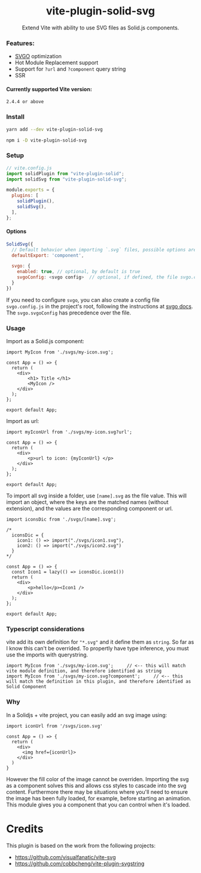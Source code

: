 <h1 align="center">vite-plugin-solid-svg</h1>
<p align="center">Extend Vite with ability to use SVG files as Solid.js components.</p>

### Features:
- [SVGO](https://github.com/svg/svgo) optimization
- Hot Module Replacement support
- Support for `?url` and `?component` query string
- SSR

#### Currently supported Vite version:

<p><code>2.4.4 or above</code></p>

### Install

```bash
yarn add --dev vite-plugin-solid-svg

npm i -D vite-plugin-solid-svg
```

### Setup

```js
// vite.config.js
import solidPlugin from "vite-plugin-solid";
import solidSvg from "vite-plugin-solid-svg";

module.exports = {
  plugins: [
    solidPlugin(),
    solidSvg(),
  ],
};
```

#### Options

```js
SolidSvg({
  // Default behavior when importing `.svg` files, possible options are: 'url' and `component`
  defaultExport: 'component',

  svgo: {
    enabled: true, // optional, by default is true
    svgoConfig: <svgo config>  // optional, if defined, the file svgo.config.js is not loaded.
  }
})
```

If you need to configure `svgo`, you can also create a config file `svgo.config.js` in the project's root, following the instructions at [svgo docs](https://github.com/svg/svgo). The `svgo.svgoConfig` has precedence over the file.

### Usage

Import as a Solid.js component:
```
import MyIcon from './svgs/my-icon.svg';

const App = () => {
  return (
    <div>
        <h1> Title </h1>
        <MyIcon />
    </div>
  );
};

export default App;
```

Import as url:
```
import myIconUrl from './svgs/my-icon.svg?url';

const App = () => {
  return (
    <div>
        <p>url to icon: {myIconUrl} </p>
    </div>
  );
};

export default App;
```

To import all svg inside a folder, use `[name].svg` as the file value. This will import an object, where the keys are the matched names (without extension), and the values are the corresponding component or url.
```
import iconsDic from './svgs/[name].svg';

/*
  iconsDic = {
    icon1: () => import("./svgs/icon1.svg"),
    icon2: () => import("./svgs/icon2.svg")
  }
*/

const App = () => {
  const Icon1 = lazy(() => iconsDic.icon1())
  return (
    <div>
        <p>hello</p><Icon1 />
    </div>
  );
};

export default App;
```

### Typescript considerations
vite add its own definition for `"*.svg"` and it define them as `string`. So far as I know this can't be overrided.
To propertly have type inference, you must use the imports with querystring.

```
import MyIcon from './svgs/my-icon.svg';     // <-- this will match vite module definition, and therefore identified as string
import MyIcon from './svgs/my-icon.svg?component';     // <-- this will match the definition in this plugin, and therefore identified as Solid Component
```


### Why

In a Solidjs + vite project, you can easily add an svg image using:

```
import iconUrl from '/svgs/icon.svg'

const App = () => {
  return (
    <div>
      <img href={iconUrl}>
    </div>
  )
}

```

However the fill color of the image cannot be overriden. Importing the svg as a component solves this and allows css styles to cascade into the svg content. Furthermore there may be situations where you'll need to ensure the image has been fully loaded, for example, before starting an animation. This module gives you a component that you can control when it's loaded.

# Credits
This plugin is based on the work from the following projects:
- https://github.com/visualfanatic/vite-svg
- https://github.com/cobbcheng/vite-plugin-svgstring
